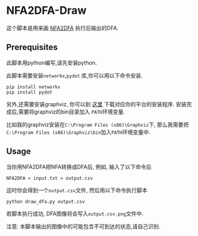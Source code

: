 # NFA2DFA-Draw
这个脚本是用来画 [NFA2DFA](https://github.com/xinchen520/NFA2DFA) 执行后输出的DFA.

## Prerequisites
此脚本用python编写,请先安装python.

此脚本需要安装`networkx`,`pydot` 库,你可以用以下命令安装.
```
pip install networkx 
pip install pydot
```
另外,还需要安装graphviz, 你可以到 [这里](https://www.graphviz.org/download/) 下载对应你的平台的安装程序. 安装完成后,需要将graphviz的bin目录加入
`PATH`环境变量.

比如我的graphviz安装在`C:\Program Files (x86)\Graphviz`下, 那么我需要把`C:\Program Files (x86)\Graphviz\bin`加入`PATH`环境变量中.

## Usage

当你用NFA2DFA把NFA转换成DFA后, 例如, 输入了以下命令后

```
NFA2DFA < input.txt > output.csv
```

这时你会得到一个`output.csv`文件, 然后用以下命令执行脚本

```
python draw_dfa.py output.csv
```

若脚本执行成功, DFA图像将会写入`output.csv.png`文件中.

注意: 本脚本输出的图像中的可能包含不可到达的状态,请自己识别.

